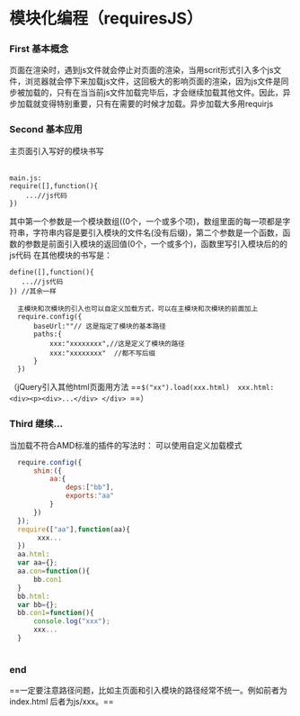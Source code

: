 # 模块化编程（requiresJS）
### First 基本概念
   页面在渲染时，遇到js文件就会停止对页面的渲染，当用scrit形式引入多个js文件，浏览器就会停下来加载js文件，这回极大的影响页面的渲染，因为js文件是同步被加载的，只有在当当前js文件加载完毕后，才会继续加载其他文件。因此，异步加载就变得特别重要，只有在需要的时候才加载。异步加载大多用requirjs
### Second 基本应用
主页面引入写好的模块书写
###### <script src="js/main.js" data-main="js/mian"></script>
```
main.js:
require([],function(){
    ...//js代码
}) 
```
其中第一个参数是一个模块数组((0个，一个或多个项)，数组里面的每一项都是字符串，字符串内容是要引入模块的文件名(没有后缀)，第二个参数是一个函数，函数的参数是前面引入模块的返回值(0个，一个或多个)，函数里写引入模块后的的js代码
在其他模块的书写是：
   ```
   define([],function(){
      ...//js代码
   }) //其余一样
   ```
   ```
     主模块和次模块的引入也可以自定义加载方式，可以在主模块和次模块的前面加上
     require.config({  
         baseUrl:""// 这是指定了模块的基本路径
         paths:{
             xxx:"xxxxxxxx",//这是定义了模块的路径
             xxx:"xxxxxxxx"  //都不写后缀
         }  
     })
   ```
（jQuery引入其他html页面用方法
      ==``$("xx").load(xxx.html)  xxx.html:<div><p><div>...</div> </div> ``==）
### Third 继续...      
当加载不符合AMD标准的插件的写法时：
   可以使用自定义加载模式
   
  ``` main.js
    require.config({
        shim:({
            aa:{
                deps:["bb"],
                exports:"aa"
            }
        })
    });
    require(["aa"],function(aa){
         xxx...   
    })
    aa.html:
    var aa={};
    aa.con=function(){
        bb.con1
    }
    bb.html:
    var bb={};
    bb.con1=function(){
        console.log("xxx");
        xxx...
    }
    
  ```
### end  
==一定要注意路径问题，比如主页面和引入模块的路径经常不统一。例如前者为index.html 后者为js/xxx。==